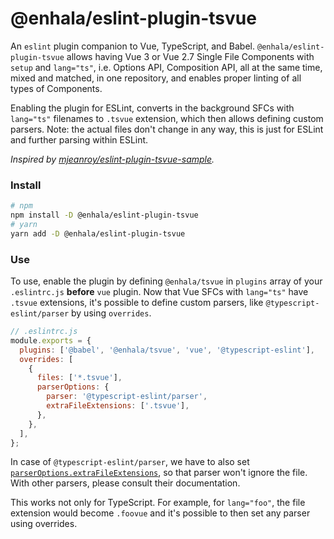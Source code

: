 # @enhala/eslint-plugin-tsvue

An `eslint` plugin companion to Vue, TypeScript, and Babel. `@enhala/eslint-plugin-tsvue` allows having Vue 3 or Vue 2.7 Single File Components with `setup` and `lang="ts"`, i.e. Options API, Composition API, all at the same time, mixed and matched, in one repository, and enables proper linting of all types of Components.

Enabling the plugin for ESLint, converts in the background SFCs with `lang="ts"` filenames to `.tsvue` extension, which then allows defining custom parsers.
Note: the actual files don't change in any way, this is just for ESLint and further parsing within ESLint.

_Inspired by [mjeanroy/eslint-plugin-tsvue-sample](https://github.com/mjeanroy/eslint-plugin-tsvue-sample)._

### Install

```sh
# npm
npm install -D @enhala/eslint-plugin-tsvue
# yarn
yarn add -D @enhala/eslint-plugin-tsvue
```

### Use

To use, enable the plugin by defining `@enhala/tsvue` in `plugins` array of your `.eslintrc.js` **before** `vue` plugin.
Now that Vue SFCs with `lang="ts"` have `.tsvue` extensions, it's possible to define custom parsers, like `@typescript-eslint/parser` by using `overrides`.

```js
// .eslintrc.js
module.exports = {
  plugins: ['@babel', '@enhala/tsvue', 'vue', '@typescript-eslint'],
  overrides: [
    {
      files: ['*.tsvue'],
      parserOptions: {
        parser: '@typescript-eslint/parser',
        extraFileExtensions: ['.tsvue'],
      },
    },
  ],
};
```

In case of `@typescript-eslint/parser`, we have to also set [`parserOptions.extraFileExtensions`](https://www.npmjs.com/package/@typescript-eslint/parser#parseroptionsextrafileextensions), so that parser won't ignore the file. With other parsers, please consult their documentation.

This works not only for TypeScript. For example, for `lang="foo"`, the file extension would become `.foovue` and it's possible to then set any parser using overrides.
